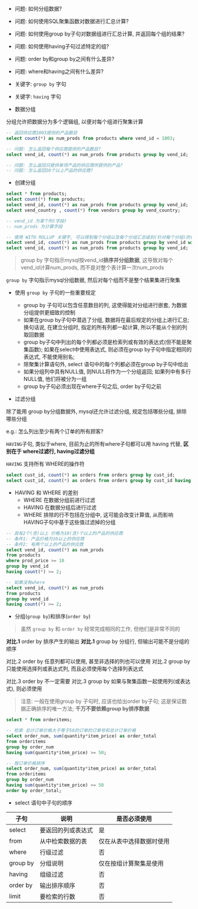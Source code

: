 + 问题: 如何分组数据?
+ 问题: 如何使用SQL聚集函数对数据进行汇总计算?
+ 问题: 如何使用group by子句对数据组进行汇总计算, 并返回每个组的结果?
+ 问题: 如何使用having子句过滤特定的组?
+ 问题: order by和group by之间有什么差异?
+ 问题: where和having之间有什么差异?

+ 关键字: `group by` 字句
+ 关键字: `having` 字句

+ 数据分组

分组允许把数据分为多个逻辑组, 以便对每个组进行聚集计算

```sql
-- 返回供应商1003提供的产品数目
select count(*) as num_prods from products where vend_id = 1003;

-- 问题: 怎么返回每个供应商提供的产品数目?
select vend_id, count(*) as num_prods from products group by vend_id;

-- 问题: 怎么返回只提供单项产品的供应商所提供的产品?
-- 问题: 怎么返回10个以上产品的供应商?
```

+ 创建分组

```sql
select * from products;
select count(*) from products;
select vend_id, count(*) as num_prods from products group by vend_id;
select vend_country , count(*) from vendors group by vend_country;

-- vend_id 为某个列(字段)
-- num_prods 为计算字段

-- 使用 WITH ROLLUP 关键字, 可以得到每个分组以及每个分组汇总级别(针对每个分组)的值
select vend_id, count(*) as num_prods from products group by vend_id with rollup;
select vend_id, count(*) as num_prods from products group by vend_id;
```
> group by 字句指示mysql按vend_id**排序并分组数据**, 这导致对每个vend_id计算num_prods, 而不是对整个表计算一次num_prods

`group by` 字句指示mysql分组数据, 然后对每个组而不是整个结果集进行聚集

+ 使用 `group by` 子句的一些重要规定
    + group by 子句可以包含任意数目的列, 这使得能对分组进行嵌套, 为数据分组提供更细致的控制
    + 如果在group by子句中潜逃了分组, 数据将在最后规定的分组上进行汇总; 换句话说, 在建立分组时, 指定的所有列都一起计算, 所以不能从个别的列取回数据
    + group by子句中列出的每个列都必须是检索列或有效的表达式(但不能是聚集函数); 如果在select中使用表达式, 则必须在group by子句中指定相同的表达式, 不能使用别名;
    + 除聚集计算语句外, select 语句中的每个列都必须在group by子句中给出
    + 如果分组列中具有NULL值, 则NULL将作为一个分组返回; 如果列中有多行NULL值, 他们将被分为一组
    + group by子句必须出现在where子句之后, order by子句之前

+ 过滤分组

除了能用 group by分组数据外, mysql还允许过滤分组, 规定包括哪些分组, 排除哪些分组

e.g.: 怎么列出至少有两个订单的所有顾客?

`HAVING`子句, 类似于where, 目前为止的所有where子句都可以用 having 代替, **区别在于 where过滤行, having过滤分组**

`HAVING` 支持所有 WHERE的操作符

```sql
select cust_id, count(*) as orders from orders group by cust_id;
select cust_id, count(*) as orders from orders group by cust_id having count(*) >= 2;
```

+ HAVING 和 WHERE 的差别
    + WHERE 在数据分组前进行过滤
    + HAVING 在数据分组后进行过滤
    + WHERE 排除的行不包括在分组中, 这可能会改变计算值, 从而影响HAVING子句中基于这些值过滤掉的分组

```sql
-- 具有2个(含)以上 价格为10(含)个以上的产品的供应商
-- 条件1: 产品价格为10以上的供应商
-- 条件2: 有两个以上的产品的供应商
select vend_id, count(*) as num_prods
from products
where prod_price >= 10
group by vend_id
having count(*) >= 2;

-- 如果没有where
select vend_id, count(*) as num_prods
from products
group by vend_id
having count(*) >= 2;
```

+ 分组(`group by`)和排序(`order by`)

> 虽然 `group by` 和 `order by` 经常完成相同的工作, 但他们是非常不同的


**对比.1** order by 排序产生的输出
**对比.1** group by 分组行, 但输出可能不是分组的顺序

对比.2 order by 任意列都可以使用, 甚至非选择的列也可以使用
对比.2 group by 只能使用选择列或表达式列, 而且必须使用每个选择列表达式

对比.3 order by 不一定需要
对比.3 group by 如果与聚集函数一起使用列(或表达式), 则必须使用

> 注意: 一般在使用group by 子句时, 应该也给出order by子句; 这是保证数据正确排序的唯一方法; **千万不要依赖group by排序数据**

```sql
select * from orderitems;

-- 检索 总计订单价格大于等于50的订单的订单号和总计订单价格
select order_num, sum(quantity*item_price) as order_total
from orderitems
group by order_num
having sum(quantity*item_price) >= 50;

-- 按订单价格排序
select order_num, sum(quantity*item_price) as order_total
from orderitems
group by order_num
having sum(quantity*item_price) >= 50
order by order_total;


```

+ select 语句中子句的顺序

子句      | 说明                | 是否必须使用
----------|---------------------|-----------------------
select    | 要返回的列或表达式  | 是
from      | 从中检索数据的表    | 仅在从表中选择数据时使用
where     | 行级过滤            | 否
group by  | 分组说明            | 仅在按组计算聚集是使用
having    | 组级过滤            | 否
order by  | 输出排序顺序        | 否
limit     | 要检索的行数        | 否









